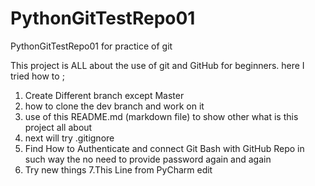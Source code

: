 # PythonGitTestRepo01
PythonGitTestRepo01 for practice of git

This project is ALL about the use of git and GitHub for beginners. here I tried how to ;
1. Create Different branch except Master 
2. how to clone the dev branch and work on it 
3. use of this README.md (markdown file) to show other what is this project all about 
4. next will try .gitignore
5. Find How to Authenticate and connect Git Bash with GitHub Repo in such way the no need to provide password again and again
6. Try new things
7.This Line from PyCharm edit 
